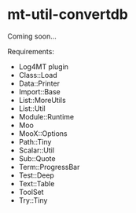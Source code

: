 mt-util-convertdb
=================

Coming soon...

Requirements:

   * Log4MT plugin
   * Class::Load
   * Data::Printer
   * Import::Base
   * List::MoreUtils
   * List::Util
   * Module::Runtime
   * Moo
   * MooX::Options
   * Path::Tiny
   * Scalar::Util
   * Sub::Quote
   * Term::ProgressBar
   * Test::Deep
   * Text::Table
   * ToolSet
   * Try::Tiny

